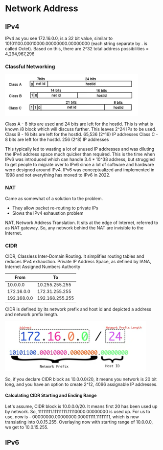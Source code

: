 # Network Address

## IPv4

IPv4 as you see 172.16.0.0, is a 32 bit value, similar to 10101100.00010000.00000000.00000000 (each string separate by . is called Octet). Based on this, there are 2^32 total address possibilities = 4,294,967,296

### Classful Networking

![](images/classful-networking.png)

Class A - 8 bits are used and 24 bits are left for the hostId. This is what is known /8 block which will discuss further. This leaves 2^24 IPs to be used.
Class B - 16 bits are left for the hostId. 65,536 (2^16) IP addresses
Class C - 8 bits are left for the hostId. 256 (2^8) IP addresses

This typically led to wasting a lot of unused IP addresses and was diluting the IPv4 address space much quicker than required. This is the time when IPv6 was introduced which can handle 3.4 * 10^38 address, but struggled to get people to migrate over to IPv6 since a lot of software and hardware were designed around IPv4. IPv6 was conceptualized and implemented in 1998 and not everything has moved to IPv6 in 2022.

### NAT
Came as somewhat of a solution to the problem.
* They allow packet re-routing to private IPs
* Slows the IPv4 exhaustion problem

NAT, Network Address Translation. It sits at the edge of Internet, referred to as NAT gateway. So, any network behind the NAT are invisible to the Internet.

### CIDR
CIDR, Classless Inter-Domain Routing. It  simplifies routing tables and reduces IPv4 exhaustion.
Private IP Address Space, as defined by IANA, Internet Assigned Numbers Authority

| From        | To              |
|-------------|-----------------|
| 10.0.0.0    | 10.255.255.255  |
| 172.16.0.0  | 172.31.255.255  |
| 192.168.0.0 | 192.168.255.255 |

CIDR is defined by its network prefix and host id and depicted a address and network prefix length.

![](images/CIDR-description.png)

So, if you declare CIDR block as 10.0.0.0/20, it means you network is 20 bit long, and you have an option to create 2^12, 4096 assignable IP addresses.

#### Calculating CIDR Starting and Ending Range
Let's assume, CIDR block is 10.0.0.0/20. It means first 20 has been used up by network. So, 11111111.11111111.11110000.00000000 is used up. For us to use, now is - 00000000.00000000.00001111.11111111, which is now translating into 0.0.15.255. Overlaying now with starting range of 10.0.0.0, we get to 10.0.15.255.


## IPv6
